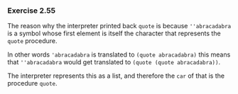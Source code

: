 ### Exercise 2.55
The reason why the interpreter printed back `quote` is because `''abracadabra` is a symbol whose first element is itself the character that represents the `quote` procedure.

In other words `'abracadabra` is translated to `(quote abracadabra)` this means that `''abracadabra` would get translated to `(quote (quote abracadabra))`.

The interpreter represents this as a list, and therefore the `car` of that is the procedure `quote`.
